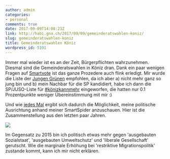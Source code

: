```yaml
---
author: admin
categories:
- personal
comments: true
date: 2017-09-09T14:08:23Z
link: http://habi.gna.ch/2017/09/09/gemeinderatswahlen-koniz/
slug: gemeinderatswahlen-koniz
title: Gemeinderatswahlen Köniz
wordpress_id: 5191
---
```


Immer mal wieder ist es an der Zeit, Bürgerpflichten wahrzunehmen.
Diesmal sind die Gemeinderatswahlen in Köniz dran.
Dank ein paar wenigen Fragen auf [Smartvote](http://smartvote.ch) ist das ganze Prozedere auch flink erledigt.
Mir wurde die Liste der [Jungen Grünen](https://www.jungegruene.ch/be/koeniz) empfohlen, da ich aber a) nicht mehr ganz so jung bin und b) mein Nachbar für die SP kandidiert, habe ich dann die SP/JUSO-Liste für [#könizkannmehr](https://twitter.com/hashtag/könizkannmehr?src=hash) eingeworfen, die hatten nur 0.1 Prozentpunkte weniger Übereinstimmung mit mir :)

Und wie [jedes Mal](http://habi.gna.ch/?s=smartspider) ergibt sich dadurch die Möglichkeit, meine politische Ausrichtung anhand meiner SmartSpider anzuschauen.
Hier ist die Zusammenstellung aus den letzten paar Jahren.

![](http://habi.gna.ch/wp-content/uploads/2017/09/smartspider.gif)

Im Gegensatz zu 2015 bin ich politisch etwas mehr gegen 'ausgebauten Sozialstaat', 'ausgebauten Umweltschutz' und 'liberale Gesellschaft' gerutscht.
Wie die marginale Erhöhung bei 'restriktive Migrationspolitik' zustande kommt, kann ich mir nicht erklären.
